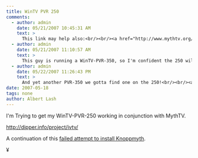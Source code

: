 ```yaml
---
title: WinTV PVR 250
comments:
  - author: admin
    date: 05/21/2007 10:45:31 AM
    text: >
      This link may help also:<br/><br/><a href="http://www.mythtv.org/wiki/index.php/Video_capture_card" rel="nofollow">http://www.mythtv.org/wiki/index.php/Video_capture_card</a>
  - author: admin
    date: 05/21/2007 11:10:57 AM
    text: >
      This guy is running a WinTV-PVR-350, so I'm confident the 250 will work too.<br/><br/><a href="http://timgray.blogspot.com/2007/05/webvcr-tim-edition-update.html" rel="nofollow">http://timgray.blogspot.com/2007/05/webvcr-tim-edition-update.html</a><br/><br/>Its cool to note he's also using a VIA chip, which I am a big fan of as well. They have very low power consumption and heat emissions, both very important for machines that need to be quiet (for settop boxes) and those to be left on all the time (servers).
  - author: admin
    date: 05/22/2007 11:26:43 PM
    text: >
      And yet another PVR-350 we gotta find one on the 250!<br/><br/><a href="http://www.quietearth.us/mythtv.htm" rel="nofollow">http://www.quietearth.us/mythtv.htm</a>
date: 2007-05-18
tags: none
author: Albert Lash
---
```

I'm Trying to get my WinTV-PVR-250 working in conjunction with MythTV.

<a href="http://dipper.info/project/ivtv/">http://dipper.info/project/ivtv/</a>

A continuation of this <a href="http://www.docunext.com/2007/04/26/knoppmyth/">failed attempt to install Knoppmyth</a>.

¥


